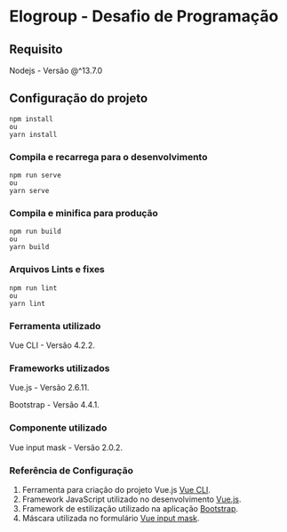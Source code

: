 # Elogroup - Desafio de Programação

## Requisito
Nodejs - Versão @^13.7.0


## Configuração do projeto
```
npm install
ou
yarn install
```

### Compila e recarrega para o desenvolvimento
```
npm run serve
ou
yarn serve
```

### Compila e minifica para produção
```
npm run build
ou
yarn build
```

### Arquivos Lints e fixes
```
npm run lint
ou
yarn lint
```


### Ferramenta utilizado
Vue CLI - Versão 4.2.2.

### Frameworks utilizados
Vue.js - Versão 2.6.11.

Bootstrap - Versão 4.4.1.

### Componente utilizado
Vue input mask - Versão 2.0.2.

### Referência de Configuração
1. Ferramenta para criação do projeto Vue.js [Vue CLI](https://cli.vuejs.org).
2. Framework JavaScript utilizado no desenvolvimento [Vue.js](https://vuejs.org).
3. Framework de estilização utilizado na aplicação [Bootstrap](https://getbootstrap.com).
4. Máscara utilizada no formulário [Vue input mask](https://www.npmjs.com/package/v-mask).
